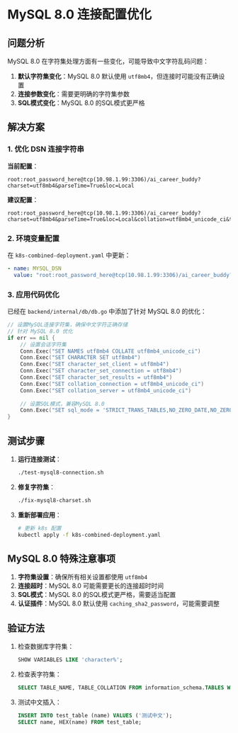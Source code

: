 # MySQL 8.0 连接配置优化

## 问题分析

MySQL 8.0 在字符集处理方面有一些变化，可能导致中文字符乱码问题：

1. **默认字符集变化**：MySQL 8.0 默认使用 `utf8mb4`，但连接时可能没有正确设置
2. **连接参数变化**：需要更明确的字符集参数
3. **SQL模式变化**：MySQL 8.0 的SQL模式更严格

## 解决方案

### 1. 优化 DSN 连接字符串

**当前配置**：
```
root:root_password_here@tcp(10.98.1.99:3306)/ai_career_buddy?charset=utf8mb4&parseTime=True&loc=Local
```

**建议配置**：
```
root:root_password_here@tcp(10.98.1.99:3306)/ai_career_buddy?charset=utf8mb4&parseTime=True&loc=Local&collation=utf8mb4_unicode_ci&timeout=30s&readTimeout=30s&writeTimeout=30s
```

### 2. 环境变量配置

在 `k8s-combined-deployment.yaml` 中更新：

```yaml
- name: MYSQL_DSN
  value: "root:root_password_here@tcp(10.98.1.99:3306)/ai_career_buddy?charset=utf8mb4&parseTime=True&loc=Local&collation=utf8mb4_unicode_ci&timeout=30s&readTimeout=30s&writeTimeout=30s"
```

### 3. 应用代码优化

已经在 `backend/internal/db/db.go` 中添加了针对 MySQL 8.0 的优化：

```go
// 设置MySQL连接字符集，确保中文字符正确存储
// 针对 MySQL 8.0 优化
if err == nil {
    // 设置会话字符集
    Conn.Exec("SET NAMES utf8mb4 COLLATE utf8mb4_unicode_ci")
    Conn.Exec("SET CHARACTER SET utf8mb4")
    Conn.Exec("SET character_set_client = utf8mb4")
    Conn.Exec("SET character_set_connection = utf8mb4")
    Conn.Exec("SET character_set_results = utf8mb4")
    Conn.Exec("SET collation_connection = utf8mb4_unicode_ci")
    Conn.Exec("SET collation_server = utf8mb4_unicode_ci")
    
    // 设置SQL模式，兼容MySQL 8.0
    Conn.Exec("SET sql_mode = 'STRICT_TRANS_TABLES,NO_ZERO_DATE,NO_ZERO_IN_DATE,ERROR_FOR_DIVISION_BY_ZERO'")
}
```

## 测试步骤

1. **运行连接测试**：
   ```bash
   ./test-mysql8-connection.sh
   ```

2. **修复字符集**：
   ```bash
   ./fix-mysql8-charset.sh
   ```

3. **重新部署应用**：
   ```bash
   # 更新 k8s 配置
   kubectl apply -f k8s-combined-deployment.yaml
   ```

## MySQL 8.0 特殊注意事项

1. **字符集设置**：确保所有相关设置都使用 `utf8mb4`
2. **连接超时**：MySQL 8.0 可能需要更长的连接超时时间
3. **SQL模式**：MySQL 8.0 的SQL模式更严格，需要适当配置
4. **认证插件**：MySQL 8.0 默认使用 `caching_sha2_password`，可能需要调整

## 验证方法

1. 检查数据库字符集：
   ```sql
   SHOW VARIABLES LIKE 'character%';
   ```

2. 检查表字符集：
   ```sql
   SELECT TABLE_NAME, TABLE_COLLATION FROM information_schema.TABLES WHERE TABLE_SCHEMA = 'ai_career_buddy';
   ```

3. 测试中文插入：
   ```sql
   INSERT INTO test_table (name) VALUES ('测试中文');
   SELECT name, HEX(name) FROM test_table;
   ```
